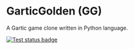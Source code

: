 # GarticGolden (GG)

A Gartic game clone written in Python language.

[![Test status badge](https://github.com/j0ng4b/gartic-golden/actions/workflows/test.yml/badge.svg)](https://github.com/j0ng4b/gartic-golden/actions?query=workflow%3A%22Python+code+test%22)